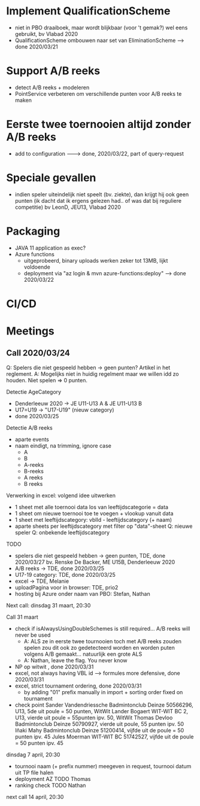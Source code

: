 # Implement QualificationScheme
* niet in PBO draaiboek, maar wordt blijkbaar (voor 't gemak?) wel eens gebruikt, bv Vlabad 2020
* QualificationScheme ombouwen naar set van EliminationScheme 
--> done 2020/03/21

# Support A/B reeks
* detect A/B reeks + modeleren
* PointService verbeteren om verschillende punten voor A/B reeks te maken

# Eerste twee toernooien altijd zonder A/B reeks
* add to configuration
---> done, 2020/03/22, part of query-request

# Speciale gevallen
* indien speler uiteindelijk niet speelt (bv. ziekte), dan krijgt hij ook geen punten (ik dacht dat ik ergens gelezen had.. of was dat bij reguliere competitie)
bv LeonD, JEU13, Vlabad 2020 

# Packaging
* JAVA 11 application as exec?
* Azure functions
    * uitgeprobeerd, binary uploads werken zeker tot 13MB, lijkt voldoende
    * deployment via "az login  & mvn azure-functions:deploy"
--> done 2020/03/22

# CI/CD



# Meetings
## Call 2020/03/24
Q: Spelers die niet gespeeld hebben -> geen punten? Artikel in het reglement.
A: Mogelijks niet in huidig regelment maar we willen idd zo houden. Niet spelen => 0 punten.

Detectie AgeCategory
* Denderleeuw 2020 -> JE U11-U13 A & JE U11-U13 B
* U17=U19 -> "U17-U19"  (nieuw category) 
* done 2020/03/25

Detectie A/B reeks
* aparte events
* naam eindigt, na trimming, ignore case 
    * A
    * B
    * A-reeks
    * B-reeks
    * A reeks
    * B reeks



Verwerking in excel: volgend idee uitwerken
* 1 sheet met alle toernooi data los van leeftijdscategorie = data
* 1 sheet om nieuwe toernooi toe te voegen + vlookup vanuit data
* 1 sheet met leeftijdscategory: vblId - leeftijdscategory (+ naam)
* aparte sheets per leeftijdscategory met filter op "data"-sheet
Q: nieuwe speler
Q: onbekende leeftijdscategory
                
TODO
* spelers die niet gespeeld hebben -> geen punten, TDE, done 2020/03/27
    bv. Renske De Backer, ME U15B, Denderleeuw 2020
* A/B reeks -> TDE, done 2020/03/25
* U17-19 category: TDE, done 2020/03/25
* excel -> TDE, Melanie
* uploadPagina voor in browser: TDE, prio2 
* hosting bij Azure onder naam van PBO: Stefan, Nathan

Next call: dinsdag 31 maart, 20:30 

Call 31 maart
* check if isAlwaysUsingDoubleSchemes is still required... A/B reeks will never be used
  * A: ALS ze in eerste twee tournooien toch met A/B reeks zouden spelen zou dit ook zo gedetecteerd worden en worden puten volgens A/B gemaakt... natuurlijk een grote ALS
  * A: Nathan, leave the flag. You never know
* NP op witwit , done 2020/03/31
* excel, not always having VBL id --> formules more defensive, done 2020/03/31
* excel, strict tournament ordering, done 2020/03/31
  * by adding "01" prefix manually in import + sorting order fixed on tournament
* check point
Sander Vandendriessche	Badmintonclub Deinze	50566296, U13, 5de uit poule = 50 punten, WitWit
Lander Bogaert	WIT-WIT BC	2, U13, vierde uit poule = 55punten ipv. 50, WitWit
Thomas Devloo	Badmintonclub Deinze	50790927, vierde uit poule, 55 punten ipv. 50
Iñaki Mahy	Badmintonclub Deinze	51200414, vijfde uit de poule = 50 punten ipv. 45
Jules Moerman	WIT-WIT BC	51742527, vijfde uit de poule = 50 punten ipv. 45

dinsdag 7 april, 20:30
* tournooi naam (+ prefix nummer) meegeven in request, tournooi datum uit TP file halen
* deployment AZ TODO Thomas
* ranking check TODO Nathan

next call 14 april, 20:30